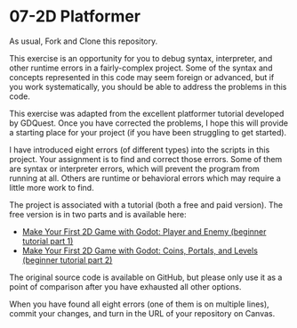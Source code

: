 # 07-2D Platformer

As usual, Fork and Clone this repository.

This exercise is an opportunity for you to debug syntax, interpreter, and other runtime errors in a fairly-complex project. Some of the syntax and concepts represented in this code may seem foreign or advanced, but if you work systematically, you should be able to address the problems in this code.

This exercise was adapted from the excellent platformer tutorial developed by GDQuest. Once you have corrected the problems, I hope this will provide a starting place for your project (if you have been struggling to get started).

I have introduced eight errors (of different types) into the scripts in this project. Your assignment is to find and correct those errors. Some of them are syntax or interpreter errors, which will prevent the program from running at all. Others are runtime or behavioral errors which may require a little more work to find.

The project is associated with a tutorial (both a free and paid version). The free version is in two parts and is available here:
 * [Make Your First 2D Game with Godot: Player and Enemy (beginner tutorial part 1)](https://www.youtube.com/watch?v=Mc13Z2gboEk)
 * [Make Your First 2D Game with Godot: Coins, Portals, and Levels (beginner tutorial part 2)](https://www.youtube.com/watch?v=6ziIyx60N6I)

The original source code is available on GitHub, but please only use it as a point of comparison after you have exhausted all other options.

When you have found all eight errors (one of them is on multiple lines), commit your changes, and turn in the URL of your repository on Canvas.
